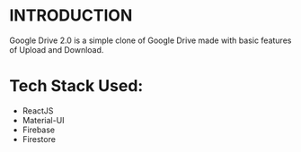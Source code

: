 # INTRODUCTION
Google Drive 2.0 is a simple clone of Google Drive made with basic features of Upload and Download.
# Tech Stack Used:
* ReactJS
* Material-UI
* Firebase
* Firestore
